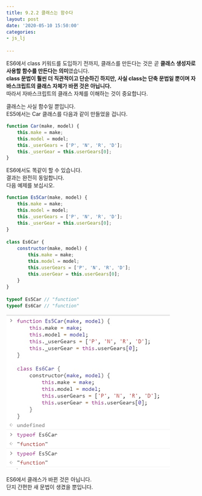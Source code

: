 ```yaml
---
title: 9.2.2 클래스는 함수다
layout: post
date: '2020-05-10 15:50:00'
categories:
- js_lj

---
```


ES6에서 class 키워드를 도입하기 전까지, 클래스를 만든다는 것은 곧 **클래스 생성자로 사용할 함수를 만든다는 의미**였습니다.  
**class 문법이 훨씬 더 직관적이고 단순하긴 하지만, 사실 class는 단축 문법일 뿐이며 자바스크립트의 클래스 자체가 바뀐 것은 아닙니다.**  
따라서 자바스크립트의 클래스 자체를 이해하는 것이 중요합니다.

클래스는 사실 함수일 뿐입니다.  
ES5에서는 Car 클래스를 다음과 같이 만들었을 겁니다.

```javascript
function Car(make, model) {
	this.make = make;
	this.model = model;
	this._userGears = ['P', 'N', 'R', 'D'];
	this._userGear = this.userGears[0];
}
```

ES6에서도 똑같이 할 수 있습니다.  
결과는 완전히 동일합니다.  
다음 예제를 보십시오.

```javascript
function Es5Car(make, model) {
	this.make = make;
	this.model = model;
	this._userGears = ['P', 'N', 'R', 'D'];
	this._userGear = this.userGears[0];
}

class Es6Car {
	constructor(make, model) {
		this.make = make;
		this.model = model;
		this.userGears = ['P', 'N', 'R', 'D'];
		this.userGear = this.userGears[0];
	}
}

typeof Es5Car // "function"
typeof Es6Car // "function"
```

![](/static/img/learningjs/image80.jpg)

ES6에서 클래스가 바뀐 것은 아닙니다.  
단지 간편한 새 문법이 생겼을 뿐입니다.